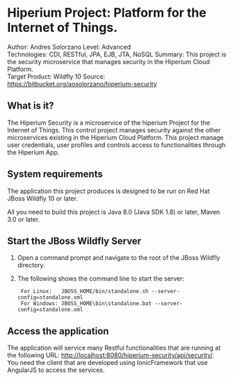 Hiperium Project: Platform for the Internet of Things.
========================
Author: Andres Solorzano
Level: Advanced  
Technologies: CDI, RESTful, JPA, EJB, JTA, NoSQL
Summary: This project is the security microservice that manages security in the Hiperium Cloud Platform.  
Target Product: Wildfly 10
Source: <https://bitbucket.org/aosolorzano/hiperium-security>  

What is it?
-----------

The Hiperium Security is a microservice of the hiperium Project for the Internet of Things. This control project manages security against the other microservices existing in the Hiperium Cloud Platform. This project manage user credentials, user profiles and controls access to functionalities through the Hiperium App.

System requirements
-------------------

The application this project produces is designed to be run on Red Hat JBoss Wildfly 10 or later.

All you need to build this project is Java 8.0 (Java SDK 1.8) or later, Maven 3.0 or later.


Start the JBoss Wildfly Server
-------------------------

1. Open a command prompt and navigate to the root of the JBoss Wildfly directory.
2. The following shows the command line to start the server:

        For Linux:   JBOSS_HOME/bin/standalone.sh --server-config=standalone.xml
        For Windows: JBOSS_HOME\bin\standalone.bat --server-config=standalone.xml


Access the application 
---------------------

The application will service many Restful functionalities that are running at the following URL: <http://localhost:8080/hiperium-security/api/security/>. You need the client that are developed using IonicFramework that use AngularJS to access the services.

